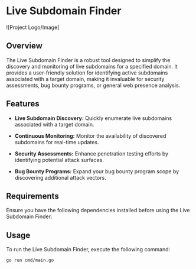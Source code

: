 # Live Subdomain Finder

![Project Logo/Image]

## Overview

The Live Subdomain Finder is a robust tool designed to simplify the discovery and monitoring of live subdomains for a specified domain. It provides a user-friendly solution for identifying active subdomains associated with a target domain, making it invaluable for security assessments, bug bounty programs, or general web presence analysis.

## Features

- **Live Subdomain Discovery:** Quickly enumerate live subdomains associated with a target domain.

- **Continuous Monitoring:** Monitor the availability of discovered subdomains for real-time updates.

- **Security Assessments:** Enhance penetration testing efforts by identifying potential attack surfaces.

- **Bug Bounty Programs:** Expand your bug bounty program scope by discovering additional attack vectors.

## Requirements

Ensure you have the following dependencies installed before using the Live Subdomain Finder:

## Usage

To run the Live Subdomain Finder, execute the following command:

```bash
go run cmd/main.go

